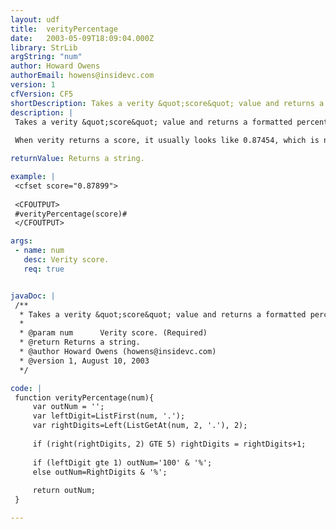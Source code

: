 ```yaml
---
layout: udf
title:  verityPercentage
date:   2003-05-09T18:09:04.000Z
library: StrLib
argString: "num"
author: Howard Owens
authorEmail: howens@insidevc.com
version: 1
cfVersion: CF5
shortDescription: Takes a verity &quot;score&quot; value and returns a formatted percentage.
description: |
 Takes a verity &quot;score&quot; value and returns a formatted percentage.
 
 When verity returns a score, it usually looks like 0.87454, which is not an intuitive number for site browser to discern.  This UDF formats the SCORE into something 88%, which is easier to read.

returnValue: Returns a string.

example: |
 <cfset score="0.87899">
 
 <CFOUTPUT>
 #verityPercentage(score)#
 </CFOUTPUT>

args:
 - name: num
   desc: Verity score.
   req: true


javaDoc: |
 /**
  * Takes a verity &quot;score&quot; value and returns a formatted percentage.
  * 
  * @param num      Verity score. (Required)
  * @return Returns a string. 
  * @author Howard Owens (howens@insidevc.com) 
  * @version 1, August 10, 2003 
  */

code: |
 function verityPercentage(num){
     var outNum = '';
     var leftDigit=ListFirst(num, '.');
     var rightDigits=Left(ListGetAt(num, 2, '.'), 2);
     
     if (right(rightDigits, 2) GTE 5) rightDigits = rightDigits+1;
 
     if (leftDigit gte 1) outNum='100' & '%';
     else outNum=RightDigits & '%';
     
     return outNum;
 }

---
```


